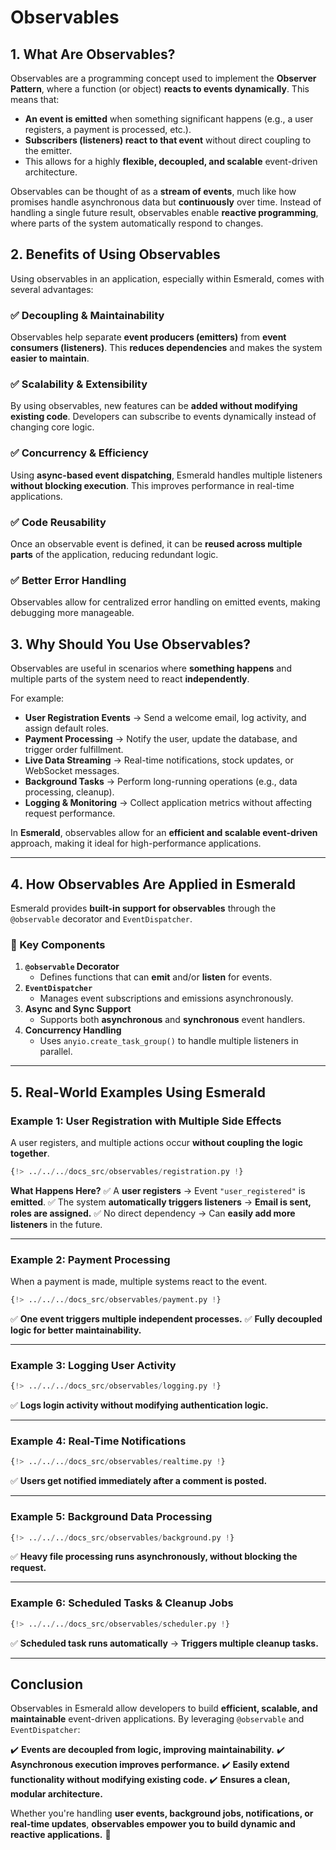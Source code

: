 # Observables

## **1. What Are Observables?**

Observables are a programming concept used to implement the **Observer Pattern**, where a function (or object) **reacts to events dynamically**. This means that:

- **An event is emitted** when something significant happens (e.g., a user registers, a payment is processed, etc.).
- **Subscribers (listeners) react to that event** without direct coupling to the emitter.
- This allows for a highly **flexible, decoupled, and scalable** event-driven architecture.

Observables can be thought of as a **stream of events**, much like how promises handle asynchronous data but **continuously** over time. Instead of handling a single future result, observables enable **reactive programming**, where parts of the system automatically respond to changes.

## **2. Benefits of Using Observables**

Using observables in an application, especially within Esmerald, comes with several advantages:

### ✅ **Decoupling & Maintainability**
Observables help separate **event producers (emitters)** from **event consumers (listeners)**. This **reduces dependencies** and makes the system **easier to maintain**.

### ✅ **Scalability & Extensibility**
By using observables, new features can be **added without modifying existing code**. Developers can subscribe to events dynamically instead of changing core logic.

### ✅ **Concurrency & Efficiency**
Using **async-based event dispatching**, Esmerald handles multiple listeners **without blocking execution**. This improves performance in real-time applications.

### ✅ **Code Reusability**
Once an observable event is defined, it can be **reused across multiple parts** of the application, reducing redundant logic.

### ✅ **Better Error Handling**
Observables allow for centralized error handling on emitted events, making debugging more manageable.

## **3. Why Should You Use Observables?**

Observables are useful in scenarios where **something happens** and multiple parts of the system need to react **independently**.

For example:

- **User Registration Events** → Send a welcome email, log activity, and assign default roles.
- **Payment Processing** → Notify the user, update the database, and trigger order fulfillment.
- **Live Data Streaming** → Real-time notifications, stock updates, or WebSocket messages.
- **Background Tasks** → Perform long-running operations (e.g., data processing, cleanup).
- **Logging & Monitoring** → Collect application metrics without affecting request performance.

In **Esmerald**, observables allow for an **efficient and scalable event-driven** approach, making it ideal for high-performance applications.

---

## **4. How Observables Are Applied in Esmerald**

Esmerald provides **built-in support for observables** through the `@observable` decorator and `EventDispatcher`.

### **🔹 Key Components**

1. **`@observable` Decorator**
   - Defines functions that can **emit** and/or **listen** for events.
2. **`EventDispatcher`**
   - Manages event subscriptions and emissions asynchronously.
3. **Async and Sync Support**
   - Supports both **asynchronous** and **synchronous** event handlers.
4. **Concurrency Handling**
   - Uses `anyio.create_task_group()` to handle multiple listeners in parallel.

---

## **5. Real-World Examples Using Esmerald**

### **Example 1: User Registration with Multiple Side Effects**
A user registers, and multiple actions occur **without coupling the logic together**.

```python
{!> ../../../docs_src/observables/registration.py !}
```
**What Happens Here?**
✅ A **user registers** → Event `"user_registered"` is **emitted**.
✅ The system **automatically triggers listeners** → **Email is sent, roles are assigned.**
✅ No direct dependency → Can **easily add more listeners** in the future.

---

### **Example 2: Payment Processing**
When a payment is made, multiple systems react to the event.

```python
{!> ../../../docs_src/observables/payment.py !}
```

✅ **One event triggers multiple independent processes.**
✅ **Fully decoupled logic for better maintainability.**

---

### **Example 3: Logging User Activity**

```python
{!> ../../../docs_src/observables/logging.py !}
```

✅ **Logs login activity without modifying authentication logic.**

---

### **Example 4: Real-Time Notifications**

```python
{!> ../../../docs_src/observables/realtime.py !}
```

✅ **Users get notified immediately after a comment is posted.**

---

### **Example 5: Background Data Processing**

```python
{!> ../../../docs_src/observables/background.py !}
```

✅ **Heavy file processing runs asynchronously, without blocking the request.**

---

### **Example 6: Scheduled Tasks & Cleanup Jobs**

```python
{!> ../../../docs_src/observables/scheduler.py !}
```

✅ **Scheduled task runs automatically** → **Triggers multiple cleanup tasks.**

---

## **Conclusion**

Observables in Esmerald allow developers to build **efficient, scalable, and maintainable** event-driven applications. By leveraging `@observable` and `EventDispatcher`:

✔️ **Events are decoupled from logic, improving maintainability.**
✔️ **Asynchronous execution improves performance.**
✔️ **Easily extend functionality without modifying existing code.**
✔️ **Ensures a clean, modular architecture.**

Whether you're handling **user events, background jobs, notifications, or real-time updates**, **observables empower you to build dynamic and reactive applications.** 🚀
